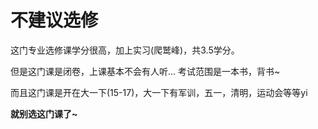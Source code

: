# 不建议选修  

这门专业选修课学分很高，加上实习(爬鹫峰)，共3.5学分。  

但是这门课是闭卷，上课基本不会有人听... 考试范围是一本书，背书~    

而且这门课是开在大一下(15-17)，大一下有军训，五一，清明，运动会等等yi

**就别选这门课了~**  